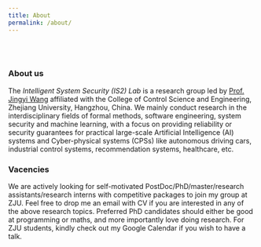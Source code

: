 ```yaml
---
title: About
permalink: /about/
---
```


<br>
<br>

### About us
The *Intelligent System Security (IS2) Lab* is a research group led by [Prof. Jingyi Wang](wang-jingyi.github.io) affiliated with the College of Control Science and Engineering, Zhejiang University, Hangzhou, China. We mainly conduct research in the interdisciplinary fields of formal methods, software engineering, system security and machine learning, with a focus on providing reliability or security guarantees for practical large-scale Artificial Intelligence (AI) systems and Cyber-physical systems (CPSs) like autonomous driving cars, industrial control systems, recommendation systems, healthcare, etc.

### Vacencies
We are actively looking for self-motivated PostDoc/PhD/master/research assistants/research interns with competitive packages to join my group at ZJU.
Feel free to drop me an email with CV if you are interested in any of the above research topics. Preferred PhD candidates should either be good at programming or maths, and more importantly love doing research. For ZJU students, kindly check out my Google Calendar if you wish to have a talk.